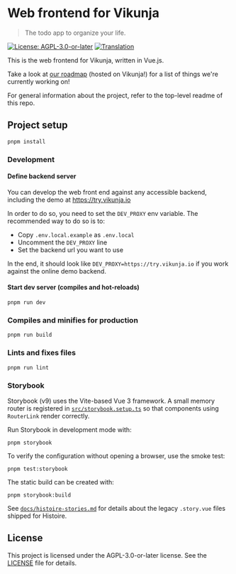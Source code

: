 # Web frontend for Vikunja

> The todo app to organize your life.

[![License: AGPL-3.0-or-later](https://img.shields.io/badge/License-AGPL--3.0--or--later-blue.svg)](LICENSE)
[![Translation](https://badges.crowdin.net/vikunja/localized.svg)](https://crowdin.com/project/vikunja)

This is the web frontend for Vikunja, written in Vue.js.

Take a look at [our roadmap](https://my.vikunja.cloud/share/UrdhKPqumxDXUbYpEGJLSIyNTwAnbBzVlwdDpRbv/auth) (hosted on Vikunja!) for a list of things we're currently working on!

For general information about the project, refer to the top-level readme of this repo.

## Project setup

```shell
pnpm install
```

### Development

#### Define backend server

You can develop the web front end against any accessible backend, including the demo at https://try.vikunja.io

In order to do so, you need to set the `DEV_PROXY` env variable. The recommended way to do so is to:

- Copy `.env.local.example` as `.env.local`
- Uncomment the `DEV_PROXY` line
- Set the backend url you want to use

In the end, it should look like `DEV_PROXY=https://try.vikunja.io` if you work against the online demo backend.


#### Start dev server (compiles and hot-reloads)

```shell
pnpm run dev
```

### Compiles and minifies for production

```shell
pnpm run build
```

### Lints and fixes files

```shell
pnpm run lint
```

### Storybook

Storybook (v9) uses the Vite-based Vue 3 framework. A small memory router is
registered in [`src/storybook.setup.ts`](../src/storybook.setup.ts) so that
components using `RouterLink` render correctly.

Run Storybook in development mode with:

```shell
pnpm storybook
```

To verify the configuration without opening a browser, use the smoke test:

```shell
pnpm test:storybook
```

The static build can be created with:

```shell
pnpm storybook:build
```

See [`docs/histoire-stories.md`](docs/histoire-stories.md) for details about the
legacy `.story.vue` files shipped for Histoire.

## License

This project is licensed under the AGPL-3.0-or-later license. See the [LICENSE](LICENSE) file for details.
